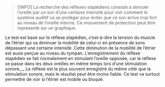 >[!INFO]
>La recherche des réflexes stapédiens consiste à stimuler l’oreille par un son d’une certaine intensité pour voir comment le système auditif va se protéger pour éviter que ce son arrive trop fort au niveau de l’oreille interne. Ce mouvement de protection peut être représenté sur un graphique.
>
Le test est basé sur le réflexe stapédien, c’est-à-dire la tension du muscle de l’étrier qui va diminuer la mobilité de celui-ci en présence de sons dépassant une certaine intensité. Cette diminution de la mobilité de l’étrier est aussi perçue au niveau du tympan. L’enregistrement du réflexe stapédien se fait normalement en stimulant l’oreille opposée, car le réflexe se passe dans les deux oreilles en même temps lors d’une stimulation sonore_._ Le réflexe est le plus souvent enregistré du même côté que la stimulation sonore, mais le résultat peut être moins fiable. Ce test va surtout permettre de voir si l’étrier est mobile ou bloqué.

